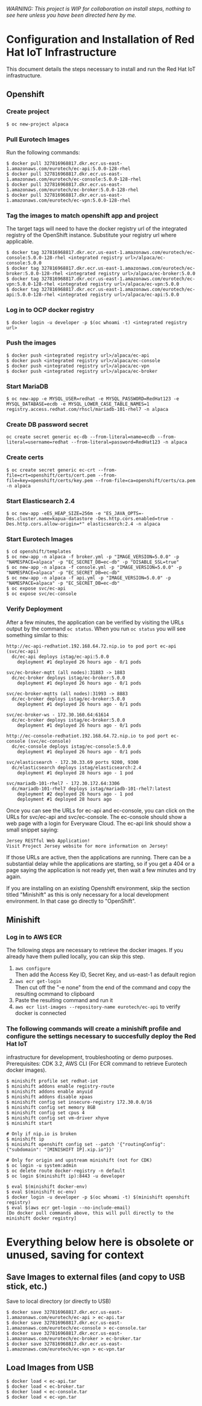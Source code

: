 *WARNING: This project is WIP for collaboration on install steps, nothing to see here unless you have been directed here by me.*

# Configuration and Installation of Red Hat IoT Infrastructure
This document details the steps necessary to install and run the Red Hat IoT infrastructure. 

## Openshift
### Create project  
```
$ oc new-project alpaca
```

### Pull Eurotech Images
Run the following commands:  
```
$ docker pull 327816968817.dkr.ecr.us-east-1.amazonaws.com/eurotech/ec-api:5.0.0-128-rhel
$ docker pull 327816968817.dkr.ecr.us-east-1.amazonaws.com/eurotech/ec-console:5.0.0-128-rhel
$ docker pull 327816968817.dkr.ecr.us-east-1.amazonaws.com/eurotech/ec-broker:5.0.0-128-rhel
$ docker pull 327816968817.dkr.ecr.us-east-1.amazonaws.com/eurotech/ec-vpn:5.0.0-128-rhel  
```

### Tag the images to match openshift app and project
The target tags will need to have the docker registry url of the integrated registry of the OpenShift instance. Substitute your registry url where applicable.
```
$ docker tag 327816968817.dkr.ecr.us-east-1.amazonaws.com/eurotech/ec-console:5.0.0-128-rhel <integrated registry url>/alpaca/ec-console:5.0.0
$ docker tag 327816968817.dkr.ecr.us-east-1.amazonaws.com/eurotech/ec-broker:5.0.0-128-rhel <integrated registry url>/alpaca/ec-broker:5.0.0
$ docker tag 327816968817.dkr.ecr.us-east-1.amazonaws.com/eurotech/ec-vpn:5.0.0-128-rhel <integrated registry url>/alpaca/ec-vpn:5.0.0
$ docker tag 327816968817.dkr.ecr.us-east-1.amazonaws.com/eurotech/ec-api:5.0.0-128-rhel <integrated registry url>/alpaca/ec-api:5.0.0
```

### Log in to OCP docker registry
```
$ docker login -u developer -p $(oc whoami -t) <integrated registry url>
```

### Push the images
```
$ docker push <integrated registry url>/alpaca/ec-api
$ docker push <integrated registry url>/alpaca/ec-console
$ docker push <integrated registry url>/alpaca/ec-vpn
$ docker push <integrated registry url>/alpaca/ec-broker
```

### Start MariaDB
```
$ oc new-app -e MYSQL_USER=redhat -e MYSQL_PASSWORD=RedHat123 -e MYSQL_DATABASE=ecdb -e MYSQL_LOWER_CASE_TABLE_NAMES=1 registry.access.redhat.com/rhscl/mariadb-101-rhel7 -n alpaca
```

### Create DB password secret
```
oc create secret generic ec-db --from-literal=name=ecdb --from-literal=username=redhat --from-literal=password=RedHat123 -n alpaca
```

### Create certs
```
$ oc create secret generic ec-crt --from-file=crt=openshift/certs/cert.pem --from-file=key=openshift/certs/key.pem --from-file=ca=openshift/certs/ca.pem -n alpaca
```

### Start Elasticsearch 2.4
```
$ oc new-app -eES_HEAP_SIZE=256m -e "ES_JAVA_OPTS=-Des.cluster.name=kapua-datastore -Des.http.cors.enabled=true -Des.http.cors.allow-origin=*" elasticsearch:2.4 -n alpaca
```


### Start Eurotech Images


```
$ cd openshift/templates
$ oc new-app -n alpaca -f broker.yml -p "IMAGE_VERSION=5.0.0" -p "NAMESPACE=alpaca" -p "EC_SECRET_DB=ec-db" -p "DISABLE_SSL=true"
$ oc new-app -n alpaca -f console.yml -p "IMAGE_VERSION=5.0.0" -p "NAMESPACE=alpaca" -p "EC_SECRET_DB=ec-db"
$ oc new-app -n alpaca -f api.yml -p "IMAGE_VERSION=5.0.0" -p "NAMESPACE=alpaca" -p "EC_SECRET_DB=ec-db"
$ oc expose svc/ec-api
$ oc expose svc/ec-console
```

### Verify Deployment
After a few minutes, the application can be verified by visiting the URLs output by the command `oc status`. When you run `oc status` you will see something similar to this:
```
http://ec-api-redhatiot.192.168.64.72.nip.io to pod port ec-api (svc/ec-api)
  dc/ec-api deploys istag/ec-api:5.0.0
    deployment #1 deployed 26 hours ago - 0/1 pods

svc/ec-broker-mqtt (all nodes):31883 -> 1883
  dc/ec-broker deploys istag/ec-broker:5.0.0
    deployment #1 deployed 26 hours ago - 0/1 pods

svc/ec-broker-mqtts (all nodes):31993 -> 8883
  dc/ec-broker deploys istag/ec-broker:5.0.0
    deployment #1 deployed 26 hours ago - 0/1 pods

svc/ec-broker-ws - 172.30.160.64:61614
  dc/ec-broker deploys istag/ec-broker:5.0.0
    deployment #1 deployed 26 hours ago - 0/1 pods

http://ec-console-redhatiot.192.168.64.72.nip.io to pod port ec-console (svc/ec-console)
  dc/ec-console deploys istag/ec-console:5.0.0
    deployment #1 deployed 26 hours ago - 0/1 pods

svc/elasticsearch - 172.30.33.69 ports 9200, 9300
  dc/elasticsearch deploys istag/elasticsearch:2.4
    deployment #1 deployed 28 hours ago - 1 pod

svc/mariadb-101-rhel7 - 172.30.172.64:3306
  dc/mariadb-101-rhel7 deploys istag/mariadb-101-rhel7:latest
    deployment #2 deployed 26 hours ago - 1 pod
    deployment #1 deployed 28 hours ago
```

Once you can see the URLs for ec-api and ec-console, you can click on the URLs for svc/ec-api and svc/ec-console. The ec-console should show a web page with a login for Everyware Cloud. The ec-api link should show a small snippet saying:

```
Jersey RESTful Web Application!
Visit Project Jersey website for more information on Jersey!
```

If those URLs are active, then the applications are running. There can be a substantial delay 
while the applications are starting, so if you get a 404 or a page saying the application is not ready yet, then wait a few minutes and try again.

If you are installing on an existing Openshift
environment, skip the section titled "Minishift" as this is only necessary for a local development environment. In that case go directly to "OpenShift".

## Minishift

### Log in to AWS ECR
The following steps are necessary to retrieve the docker images. If you already have them pulled locally, you can skip this step.
1. `aws configure`  
Then add the Access Key ID, Secret Key, and us-east-1 as default region
2. `aws ecr get-login`  
Then cut off the "-e none" from the end of the command and copy the resulting ocmmand to clipboard
3. Paste the resulting command and run it
4. `aws ecr list-images --repository-name eurotech/ec-api` to verify docker is connected

### The following commands will create a minishift profile and configure the settings necessary to succesfully deploy the Red Hat IoT 
infrastructure for development, troubleshooting or demo purposes.  
Prerequisites: CDK 3.2, AWS CLI (For ECR command to retrieve Eurotech docker images).

```
$ minishift profile set redhat-iot
$ minishift addons enable registry-route
$ minishift addons enable anyuid
$ minishift addons disable xpaas
$ minishift config set insecure-registry 172.30.0.0/16
$ minishift config set memory 8GB
$ minishift config set cpus 4
$ minishift config set vm-driver xhyve
$ minishift start

# Only if nip.io is broken
$ minishift ip
$ minishift openshift config set --patch '{"routingConfig": {"subdomain": "[MINISHIFT IP].xip.io"}}'

# Only for origin and upstream minishift (not for CDK)
$ oc login -u system:admin
$ oc delete route docker-registry -n default
$ oc login $(minishift ip):8443 -u developer

$ eval $(minishift docker-env)
$ eval $(minishift oc-env)
$ docker login -u developer -p $(oc whoami -t) $(minishift openshift registry)
$ eval $(aws ecr get-login --no-include-email)
[Do docker pull commands above, this will pull directly to the minishift docker registry]
```


# Everything below here is obsolete or unused, saving for context

## Save Images to external files (and copy to USB stick, etc.)
Save to local directory (or directly to USB)  
```
$ docker save 327816968817.dkr.ecr.us-east-1.amazonaws.com/eurotech/ec-api > ec-api.tar
$ docker save 327816968817.dkr.ecr.us-east-1.amazonaws.com/eurotech/ec-console > ec-console.tar
$ docker save 327816968817.dkr.ecr.us-east-1.amazonaws.com/eurotech/ec-broker > ec-broker.tar
$ docker save 327816968817.dkr.ecr.us-east-1.amazonaws.com/eurotech/ec-vpn > ec-vpn.tar
```

## Load Images from USB
```
$ docker load < ec-api.tar
$ docker load < ec-broker.tar
$ docker load < ec-console.tar
$ docker load < ec-vpn.tar
```
